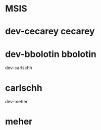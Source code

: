 # MSIS
dev-cecarey
cecarey
=======
dev-bbolotin
bbolotin
=======
dev-carlschh

carlschh
=======
dev-meher

meher 
=======

